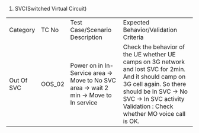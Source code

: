 1. SVC(Switched Virtual Circuit) 
<table>
<tr><td>Category</td><td>TC No</td><td>Test Case/Scenario Description</td><td>Expected Behavior/Validation Criteria</td></tr>
<tr><td>Out Of SVC</td><td>OOS_02</td><td>Power on in In-Service area -> Move to No SVC area -> wait 2 min -> Move to In service</td><td>Check the behavior of the UE whether UE camps on 3G network and lost SVC for 2min. And it should camp on 3G cell again. 
So there should be In SVC -> No SVC -> In SVC activity <br>Validation : Check whether MO voice call  is OK. </td></tr>
</table
